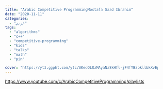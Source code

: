 ```yaml
---
title: "Arabic Competitive ProgrammingMostafa Saad Ibrahim"
date: "2020-11-11"
categories:
  - "عربي"
tags:
  - "algorithms"
  - "c++"
  - "competitive-programming"
  - "kids"
  - "talks"
  - "math"
  - "pin"

cover: "https://yt3.ggpht.com/ytc/AKedOLQaMAyaNa8kHfl-jF4fYBzpkllbkXvEpQkFOjl5=s88-c-k-c0x00ffffff-no-rj"
---
```


https://www.youtube.com/c/ArabicCompetitiveProgramming/playlists
